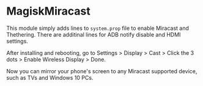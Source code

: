 # MagiskMiracast
This module simply adds lines to `system.prop` file to enable Miracast and Thethering. There are additinal lines for ADB notify disable and HDMI settings.

After installing and rebooting, go to Settings > Display > Cast > Click the 3 dots > Enable Wireless Display > Done.

Now you can mirror your phone's screen to any Miracast supported device, such as TVs and Windows 10 PCs.

